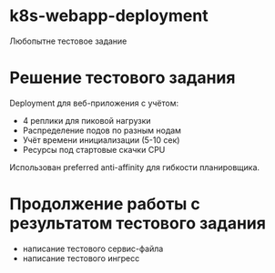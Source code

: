 # k8s-webapp-deployment
Любопытне тестовое задание

# Решение тестового задания

Deployment для веб-приложения с учётом:
- 4 реплики для пиковой нагрузки  
- Распределение подов по разным нодам
- Учёт времени инициализации (5-10 сек)
- Ресурсы под стартовые скачки CPU

Использован preferred anti-affinity для гибкости планировщика.

# Продолжение работы с результатом тестового задания
- написание тестового сервис-файла
- написание тестового ингресс
  

